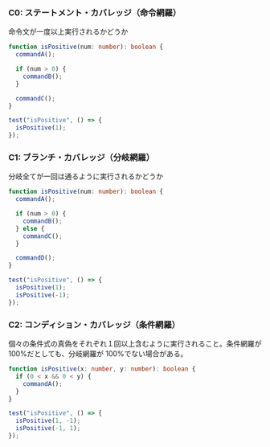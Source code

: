 ### C0: ステートメント・カバレッジ（命令網羅）

命令文が一度以上実行されるかどうか

```ts
function isPositive(num: number): boolean {
  commandA();

  if (num > 0) {
    commandB();
  }

  commandC();
}

test("isPositive", () => {
  isPositive(1);
});
```

### C1: ブランチ・カバレッジ（分岐網羅）

分岐全てが一回は通るように実行されるかどうか

```ts
function isPositive(num: number): boolean {
  commandA();

  if (num > 0) {
    commandB();
  } else {
    commandC();
  }

  commandD();
}

test("isPositive", () => {
  isPositive(1);
  isPositive(-1);
});
```

### C2: コンディション・カバレッジ（条件網羅）

個々の条件式の真偽をそれぞれ１回以上含むように実行されること。条件網羅が 100%だとしても、分岐網羅が 100%でない場合がある。

```ts
function isPositive(x: number, y: number): boolean {
  if (0 < x && 0 < y) {
    commandA();
  }
}

test("isPositive", () => {
  isPositive(1, -1);
  isPositive(-1, 1);
});
```
